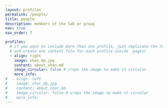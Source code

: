 ```yaml
---
layout: profiles
permalink: /people/
title: people
description: members of the lab or group
nav: true
nav_order: 7

profiles:
  # if you want to include more than one profile, just replicate the following block
  # and create one content file for each profile inside _pages/
  - align: right
    image: shan_dp.jpg
    content: about_shan.md
    image_circular: false # crops the image to make it circular
    more_info: 
#  - align: left
#    image: char_dp.jpg
#    content: about_char.md
#    image_circular: false # crops the image to make it circular
#    more_info: 
---
```

